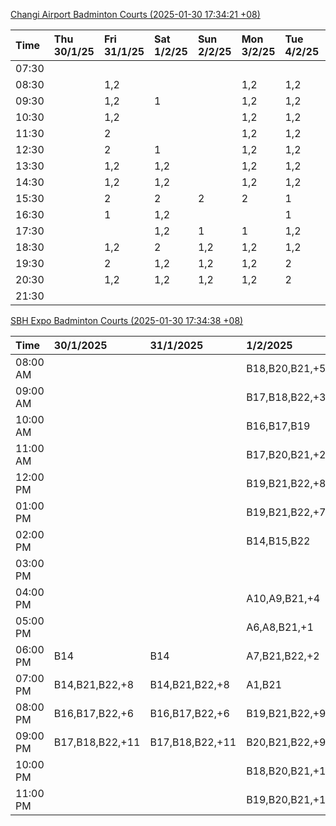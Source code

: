 [Changi Airport Badminton Courts (2025-01-30 17:34:21 +08)](https://www.carc.org.sg/FacilityBooking.aspx)

| Time   | Thu 30/1/25   | Fri 31/1/25   | Sat 1/2/25   | Sun 2/2/25   | Mon 3/2/25   | Tue 4/2/25   | Wed 5/2/25   |
|:-------|:--------------|:--------------|:-------------|:-------------|:-------------|:-------------|:-------------|
| 07:30  |               |               |              |              |              |              |              |
| 08:30  |               | 1,2           |              |              | 1,2          | 1,2          | 1,2          |
| 09:30  |               | 1,2           | 1            |              | 1,2          | 1,2          | 1,2          |
| 10:30  |               | 1,2           |              |              | 1,2          | 1,2          | 1,2          |
| 11:30  |               | 2             |              |              | 1,2          | 1,2          | 1,2          |
| 12:30  |               | 2             | 1            |              | 1,2          | 1,2          | 1,2          |
| 13:30  |               | 1,2           | 1,2          |              | 1,2          | 1,2          | 1,2          |
| 14:30  |               | 1,2           | 1,2          |              | 1,2          | 1,2          | 1,2          |
| 15:30  |               | 2             | 2            | 2            | 2            | 1            | 1,2          |
| 16:30  |               | 1             | 1,2          |              |              | 1            | 1,2          |
| 17:30  |               |               | 1,2          | 1            | 1            | 1,2          | 1,2          |
| 18:30  |               | 1,2           | 2            | 1,2          | 1,2          | 1,2          |              |
| 19:30  |               | 2             | 1,2          | 1,2          | 1,2          | 2            |              |
| 20:30  |               | 1,2           | 1,2          | 1,2          | 1,2          | 2            | 1,2          |
| 21:30  |               |               |              |              |              |              |              |

[SBH Expo Badminton Courts (2025-01-30 17:34:38 +08)](https://singaporebadmintonhall.getomnify.com/widgets/O3MRKGBH359GA55KHMG1RD)

| Time     | 30/1/2025       | 31/1/2025       | 1/2/2025        | 2/2/2025        | 3/2/2025        | 4/2/2025        | 5/2/2025        |
|:---------|:----------------|:----------------|:----------------|:----------------|:----------------|:----------------|:----------------|
| 08:00 AM |                 |                 | B18,B20,B21,+5  | B17,B21,B22,+7  | B20,B21,B22,+12 | B19,B21,B22,+14 | B19,B21,B22,+19 |
| 09:00 AM |                 |                 | B17,B18,B22,+3  | B21             | B15             | B19,B21,B22,+14 | B19,B21,B22,+19 |
| 10:00 AM |                 |                 | B16,B17,B19     | A2,B17,B21      |                 | B19,B21,B22,+18 | B19,B21,B22,+17 |
| 11:00 AM |                 |                 | B17,B20,B21,+2  | A2,B11,B17      | A7,A8,A9,+1     | B19,B21,B22,+18 | B19,B21,B22,+18 |
| 12:00 PM |                 |                 | B19,B21,B22,+8  | B14,B17,B20,+11 | B15,B16,B17,+5  | B19,B21,B22,+11 | B19,B21,B22,+19 |
| 01:00 PM |                 |                 | B19,B21,B22,+7  | A9,B17,B18,+8   | B19,B21,B22,+8  | B20,B21,B22,+10 | B19,B21,B22,+19 |
| 02:00 PM |                 |                 | B14,B15,B22     | A7,A9,B17,+2    | A7,A8           | B20,B21,B22,+15 | B19,B21,B22,+19 |
| 03:00 PM |                 |                 |                 | B20,B22         | A8,B11          | A3,B11,B18,+2   | B19,B20,B21,+8  |
| 04:00 PM |                 |                 | A10,A9,B21,+4   | B12,B13,B15,+3  | B11             | A2,A3           | B15,B16,B21,+3  |
| 05:00 PM |                 |                 | A6,A8,B21,+1    | A10,A5,A7,+1    | B12,B13,B17,+5  | A3,B13,B14,+2   | B16,B21         |
| 06:00 PM | B14             | B14             | A7,B21,B22,+2   | A2,A5,B21       | A10,A9,B21,+6   | B13,B14,B15,+6  | A10,B16,B21     |
| 07:00 PM | B14,B21,B22,+8  | B14,B21,B22,+8  | A1,B21          | B19,B20,B21,+1  | B16,B19,B21,+11 | B19,B21,B22,+10 | A10,B21,B22     |
| 08:00 PM | B16,B17,B22,+6  | B16,B17,B22,+6  | B19,B21,B22,+9  | B13,B14,B16,+8  | B20,B21,B22,+17 |                 |                 |
| 09:00 PM | B17,B18,B22,+11 | B17,B18,B22,+11 | B20,B21,B22,+9  | B13,B14,B22,+10 | B20,B21,B22,+18 |                 |                 |
| 10:00 PM |                 |                 | B18,B20,B21,+11 | B20,B21,B22,+17 | A10,A8,A9,+7    | A10,A8,A9,+7    | A10,A8,A9,+7    |
| 11:00 PM |                 |                 | B19,B20,B21,+14 | B20,B21,B22,+18 | A10,A8,A9,+7    | A10,A8,A9,+7    | A10,A8,A9,+7    |
